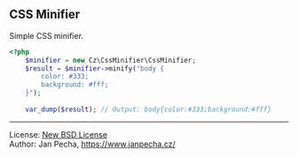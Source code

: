 CSS Minifier
------------

Simple CSS minifier.

``` php
<?php
	$minifier = new Cz\CssMinifier\CssMinifier;
	$result = $minifier->minify("body {
		color: #333;
		background: #fff;
	}");
	
	var_dump($result); // Output: body{color:#333;background:#fff}
```


------------------------------

License: [New BSD License](license.md)
<br>Author: Jan Pecha, https://www.janpecha.cz/
